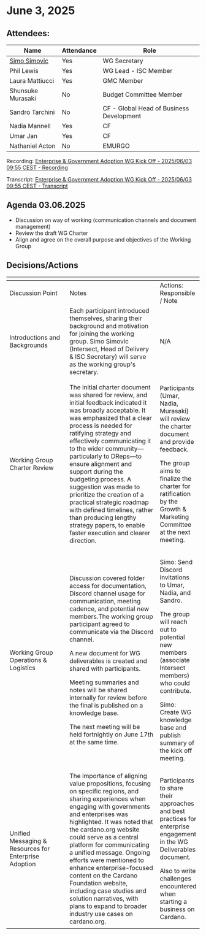 # June 3, 2025

## Attendees:&#x20;

| Name                                                 | Attendance | Role                                     |
| ---------------------------------------------------- | ---------- | ---------------------------------------- |
| [Simo Simovic](mailto:simo.simovic@intersectmbo.org) | Yes        | WG Secretary                             |
| Phil Lewis                                           | Yes        | WG Lead - ISC Member                     |
| Laura Mattiucci                                      | Yes        | GMC Member                               |
| Shunsuke Murasaki                                    | No         | Budget Committee Member                  |
| Sandro Tarchini                                      | No         | CF - Global Head of Business Development |
| Nadia Mannell                                        | Yes        | CF                                       |
| Umar Jan                                             | Yes        | CF                                       |
| Nathaniel Acton                                      | No         | EMURGO                                   |



Recording: [Enterprise & Government Adoption WG Kick Off - 2025/06/03 09:55 CEST - Recording](https://drive.google.com/file/d/1VIW1hCw_W95agCgQV3bvm58VhFwmPpId/view)

Transcript: [Enterprise & Government Adoption WG Kick Off - 2025/06/03 09:55 CEST - Transcript](https://docs.google.com/document/d/1LWEKwmeypGV-BhUj72dHVVJVfp-s_L744lvOy0KLdl8/edit?tab=t.0#heading=h.e7iave9u4nrv)

## Agenda 03.06.2025

* Discussion on way of working (communication channels and document management)
* Review the draft WG Charter
* Align and agree on the overall purpose and objectives of the Working Group

## Decisions/Actions

<table data-header-hidden><thead><tr><th width="148.5234375"></th><th width="239.3046875"></th><th></th></tr></thead><tbody><tr><td>Discussion Point</td><td>Notes</td><td>Actions: Responsible / Note</td></tr><tr><td>Introductions and Backgrounds</td><td>Each participant introduced themselves, sharing their background and motivation for joining the working group. Simo Simovic (Intersect, Head of Delivery &#x26; ISC Secretary) will serve as the working group's secretary.</td><td>N/A</td></tr><tr><td>Working Group Charter Review</td><td>The initial charter document was shared for review, and initial feedback indicated it was broadly acceptable. It was emphasized that a clear process is needed for ratifying strategy and effectively communicating it to the wider community—particularly to DReps—to ensure alignment and support during the budgeting process. A suggestion was made to prioritize the creation of a practical strategic roadmap with defined timelines, rather than producing lengthy strategy papers, to enable faster execution and clearer direction.</td><td><p>Participants (Umar, Nadia, Murasaki) will review the charter document and provide feedback.</p><p>The group aims to finalize the charter for ratification by the Growth &#x26; Marketing Committee at the next meeting.</p></td></tr><tr><td>Working Group Operations &#x26; Logistics</td><td><p>Discussion covered folder access for documentation, Discord channel usage for communication, meeting cadence, and potential new members.The working group participant agreed to communicate via the Discord channel. </p><p>A new document for WG deliverables is created and shared with participants.</p><p>Meeting summaries and notes will be shared internally for review before the final is published on a knowledge base. </p><p>The next meeting will be held fortnightly on June 17th at the same time. </p></td><td><p>Simo: Send Discord invitations to Umar, Nadia, and Sandro. </p><p>The group will reach out to potential new members (associate Intersect members) who could contribute.</p><p>Simo: Create WG knowledge base and publish summary of the kick off meeting.</p></td></tr><tr><td>Unified Messaging &#x26; Resources for Enterprise Adoption</td><td>The importance of aligning value propositions, focusing on specific regions, and sharing experiences when engaging with governments and enterprises was highlighted. It was noted that the cardano.org website could serve as a central platform for communicating a unified message. Ongoing efforts were mentioned to enhance enterprise-focused content on the Cardano Foundation website, including case studies and solution narratives, with plans to expand to broader industry use cases on cardano.org.</td><td><p>Participants to share their approaches and best practices for enterprise engagement in the WG Deliverables document.</p><p>Also to write challenges encountered when starting a business on Cardano.</p></td></tr></tbody></table>
